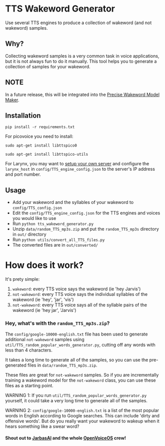 # TTS Wakeword Generator
Use several TTS engines to produce a collection of wakeword (and not wakeword) samples.

## Why?
Collecting wakeword samples is a very common task in voice applications, but it is not always fun to do it manually. This tool helps you to generate a collection of samples for your wakeword. 

## NOTE
In a future release, this will be integrated into the [Precise Wakeword Model Maker](https://github.com/secretsauceai/precise-wakeword-model-maker).

## Installation
`pip install -r requirements.txt`

For picovoice you need to install:

`sudo apt-get install libttspico0`

`sudo apt-get install libttspico-utils`

For Larynx, you may want to [setup your own server](https://github.com/rhasspy/larynx) and configure the `larynx_host` in `config/TTS_engine_config.json` to the server's IP address and port number.

## Usage
* Add your wakeword and the syllables of your wakeword to `config/TTS_config.json`
* Edit the `config/TTS_engine_config.json` for the TTS engines and voices you would like to use
* Run `python tts_wakeword_generator.py`
* Unzip `data/random_TTS_mp3s.zip` and put the `random_TTS_mp3s` directory in `out/` directory
* Run `python utils/convert_all_TTS_files.py`
* The converted files are in `out/converted/`

# How does it work?
It's prety simple:
1. `wakeword`: every TTS voice says the wakeword (ie 'hey Jarvis')
2. `not-wakeword`: every TTS voice says the individual syllables of the wakeword (ie 'hey', 'jar', 'vis')
3. `not-wakeword`: every TTS voice says all of the syllable pairs of the wakeword (ie 'hey jar', 'Jarvis')

### Hey, what's with the `random_TTS_mp3s.zip`?
The `config/google-10000-english.txt` file has been used to generate additional `not-wakeword` samples using `util/TTS_random_popular_words_generator.py`, cutting off any words with less than 4 characters.

It takes a long time to generate all of the samples, so you can use the pre-generated files in `data/random_TTS_mp3s.zip`.

These files are great for `not-wakeword` samples. So if you are incrementally training a wakeword model for the `not-wakeword` class, you can use these files as a starting point. 

WARNING 1: If you run `util/TTS_random_popular_words_generator.py` yourself, it could take a very long time to generate all of the samples.

WARNING 2: `config/google-10000-english.txt` is a list of the most popular words in English according to Google searches. This can include 'dirty and offensive words'. But do you really want your wakeword to wakeup when it hears something like a swear word?

#### Shout out to [JarbasAl](https://github.com/JarbasAl) and the whole [OpenVoiceOS](https://github.com/OpenVoiceOS/) crew!
